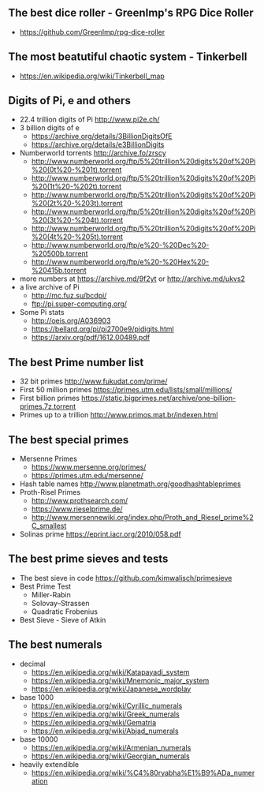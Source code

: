 ## The best dice roller - GreenImp's RPG Dice Roller
- https://github.com/GreenImp/rpg-dice-roller

## The most beatutiful chaotic system - Tinkerbell
- https://en.wikipedia.org/wiki/Tinkerbell_map

## Digits of Pi, e and others
- 22.4 trillion digits of Pi http://www.pi2e.ch/
- 3 billion digits of e
  - https://archive.org/details/3BillionDigitsOfE
  - https://archive.org/details/e3BillionDigits
- Numberworld torrents http://archive.fo/zrscy
  - http://www.numberworld.org/ftp/5%20trillion%20digits%20of%20Pi%20(0t%20-%201t).torrent
  - http://www.numberworld.org/ftp/5%20trillion%20digits%20of%20Pi%20(1t%20-%202t).torrent
  - http://www.numberworld.org/ftp/5%20trillion%20digits%20of%20Pi%20(2t%20-%203t).torrent
  - http://www.numberworld.org/ftp/5%20trillion%20digits%20of%20Pi%20(3t%20-%204t).torrent
  - http://www.numberworld.org/ftp/5%20trillion%20digits%20of%20Pi%20(4t%20-%205t).torrent
  - http://www.numberworld.org/ftp/e%20-%20Dec%20-%20500b.torrent
  - http://www.numberworld.org/ftp/e%20-%20Hex%20-%20415b.torrent
- more numbers at https://archive.md/9f2yt or http://archive.md/ukvs2
- a live archive of Pi
  - http://mc.fuz.su/bcdpi/
  - ftp://pi.super-computing.org/
- Some Pi stats
  - http://oeis.org/A036903
  - https://bellard.org/pi/pi2700e9/pidigits.html
  - https://arxiv.org/pdf/1612.00489.pdf
  
## The best Prime number list
- 32 bit primes http://www.fukudat.com/prime/
- First 50 million primes https://primes.utm.edu/lists/small/millions/
- First billion primes https://static.bigprimes.net/archive/one-billion-primes.7z.torrent
- Primes up to a trillion http://www.primos.mat.br/indexen.html

## The best special primes
- Mersenne Primes
  - https://www.mersenne.org/primes/
  - https://primes.utm.edu/mersenne/
- Hash table names http://www.planetmath.org/goodhashtableprimes
- Proth-Risel Primes
  - http://www.prothsearch.com/
  - https://www.rieselprime.de/
  - http://www.mersennewiki.org/index.php/Proth_and_Riesel_prime%2C_smallest 
- Solinas prime https://eprint.iacr.org/2010/058.pdf

## The best prime sieves and tests
- The best sieve in code https://github.com/kimwalisch/primesieve
- Best Prime Test
  - Miller-Rabin
  - Solovay–Strassen
  - Quadratic Frobenius
- Best Sieve - Sieve of Atkin

## The best numerals
- decimal
  - https://en.wikipedia.org/wiki/Katapayadi_system
  - https://en.wikipedia.org/wiki/Mnemonic_major_system
  - https://en.wikipedia.org/wiki/Japanese_wordplay
- base 1000
  - https://en.wikipedia.org/wiki/Cyrillic_numerals
  - https://en.wikipedia.org/wiki/Greek_numerals
  - https://en.wikipedia.org/wiki/Gematria
  - https://en.wikipedia.org/wiki/Abjad_numerals
- base 10000
  - https://en.wikipedia.org/wiki/Armenian_numerals
  - https://en.wikipedia.org/wiki/Georgian_numerals
- heavily extendible
  - https://en.wikipedia.org/wiki/%C4%80ryabha%E1%B9%ADa_numeration
